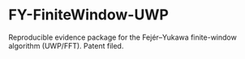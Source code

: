 # FY-FiniteWindow-UWP
Reproducible evidence package for the Fejér–Yukawa finite-window algorithm (UWP/FFT). Patent filed.
